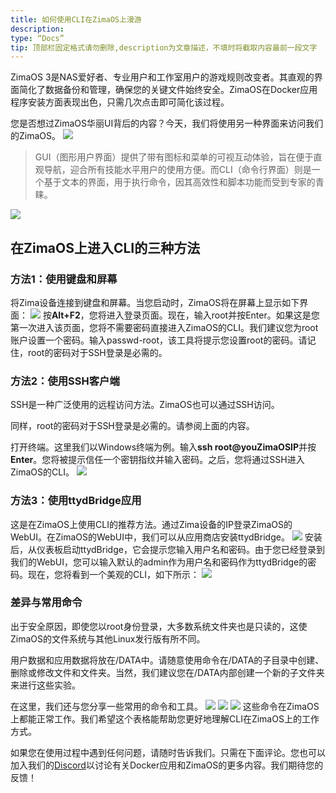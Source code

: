 ```yaml
---
title: 如何使用CLI在ZimaOS上漫游
description:
type: “Docs”
tip: 顶部栏固定格式请勿删除,description为文章描述，不填时将截取内容最前一段文字
---
```

ZimaOS 3是NAS爱好者、专业用户和工作室用户的游戏规则改变者。其直观的界面简化了数据备份和管理，确保您的关键文件始终安全。ZimaOS在Docker应用程序安装方面表现出色，只需几次点击即可简化该过程。

您是否想过ZimaOS华丽UI背后的内容？今天，我们将使用另一种界面来访问我们的ZimaOS。
![](https://manage.icewhale.io/api/static/docs/1727176855906_image.png)

> GUI（图形用户界面）提供了带有图标和菜单的可视互动体验，旨在便于直观导航，迎合所有技能水平用户的使用方便。而CLI（命令行界面）则是一个基于文本的界面，用于执行命令，因其高效性和脚本功能而受到专家的青睐。
>
![](https://manage.icewhale.io/api/static/docs/1727176878586_image.png)
## 在ZimaOS上进入CLI的三种方法

### 方法1：使用键盘和屏幕

将Zima设备连接到键盘和屏幕。当您启动时，ZimaOS将在屏幕上显示如下界面：
![](https://manage.icewhale.io/api/static/docs/1727177117363_image.png)
按**Alt+F2**，您将进入登录页面。现在，输入root并按Enter。如果这是您第一次进入该页面，您将不需要密码直接进入ZimaOS的CLI。我们建议您为root账户设置一个密码。输入passwd-root，该工具将提示您设置root的密码。请记住，root的密码对于SSH登录是必需的。

### 方法2：使用SSH客户端

SSH是一种广泛使用的远程访问方法。ZimaOS也可以通过SSH访问。

同样，root的密码对于SSH登录是必需的。请参阅上面的内容。

打开终端。这里我们以Windows终端为例。输入**ssh root@youZimaOSIP**并按**Enter**。您将被提示信任一个密钥指纹并输入密码。之后，您将通过SSH进入ZimaOS的CLI。
![](https://manage.icewhale.io/api/static/docs/1727177214909_image.png)
### 方法3：使用ttydBridge应用

这是在ZimaOS上使用CLI的推荐方法。通过Zima设备的IP登录ZimaOS的WebUI。在ZimaOS的WebUI中，我们可以从应用商店安装ttydBridge。
![](https://manage.icewhale.io/api/static/docs/1727177258550_image.png)
安装后，从仪表板启动ttydBridge，它会提示您输入用户名和密码。由于您已经登录到我们的WebUI，您可以输入默认的admin作为用户名和密码作为ttydBridge的密码。现在，您将看到一个美观的CLI，如下所示：
![](https://manage.icewhale.io/api/static/docs/1727177269954_image.png)
### 差异与常用命令
出于安全原因，即使您以root身份登录，大多数系统文件夹也是只读的，这使ZimaOS的文件系统与其他Linux发行版有所不同。

用户数据和应用数据将放在/DATA中。请随意使用命令在/DATA的子目录中创建、删除或修改文件和文件夹。当然，我们建议您在/DATA内部创建一个新的子文件夹来进行这些实验。

在这里，我们还与您分享一些常用的命令和工具。
![](https://manage.icewhale.io/api/static/docs/1727177290437_image.png)
![](https://manage.icewhale.io/api/static/docs/1727177297428_image.png)
![](https://manage.icewhale.io/api/static/docs/1727177303590_image.png)
这些命令在ZimaOS上都能正常工作。我们希望这个表格能帮助您更好地理解CLI在ZimaOS上的工作方式。

如果您在使用过程中遇到任何问题，请随时告诉我们。只需在下面评论。您也可以加入我们的[Discord](https://discord.com/invite/uuNfKzG5)以讨论有关Docker应用和ZimaOS的更多内容。我们期待您的反馈！